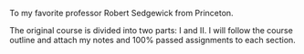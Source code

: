 To my favorite professor Robert Sedgewick from Princeton.

The original course is divided into two parts: I and II. I will follow the course outline and attach my notes and 100% passed assignments to each section.
